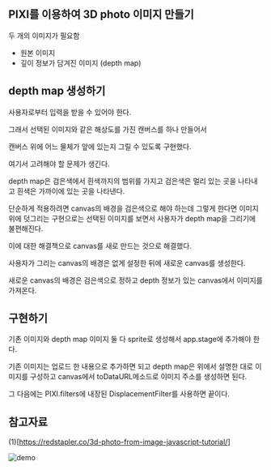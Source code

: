 ## PIXI를 이용하여 3D photo 이미지 만들기
두 개의 이미지가 필요함
- 원본 이미지
- 깊이 정보가 담겨진 이미지 (depth map)

## depth map 생성하기
사용자로부터 입력을 받을 수 있어야 한다.

그래서 선택된 이미지와 같은 해상도를 가진 캔버스를 하나 만들어서

캔버스 위에 어느 물체가 앞에 있는지 그릴 수 있도록 구현했다.

여기서 고려해야 할 문제가 생긴다.

depth map은 검은색에서 흰색까지의 범위를 가지고 검은색은 멀리 있는 곳을 나타내고
흰색은 가까이에 있는 곳을 나타낸다.

단순하게 적용하려면 canvas의 배경을 검은색으로 해야 하는데 그렇게 한다면
이미지 위에 덧그리는 구현으로는 선택된 이미지를 보면서 사용자가 depth map을
그리기에 불편해진다.

이에 대한 해결책으로 canvas를 새로 만드는 것으로 해결했다.

사용자가 그리는 canvas의 배경은 없게 설정한 뒤에 새로운 canvas를 생성한다.

새로운 canvas의 배경은 검은색으로 정하고 depth 정보가 있는 canvas에서 이미지를 가져온다.


## 구현하기
기존 이미지와 depth map 이미지 둘 다 sprite로 생성해서 app.stage에 추가해야 한다.

기존 이미지는 업로드 한 내용으로 추가하면 되고 depth map은 위에서 설명한 대로 이미지를 구성하고
canvas에서 toDataURL메소드로 이미지 주소를 생성하면 된다.

그 다음에는 PIXI.filters에 내장된 DisplacementFilter를 사용하면 끝이다.


## 참고자료
(1)[https://redstapler.co/3d-photo-from-image-javascript-tutorial/]


![demo](./3d_demo.gif)